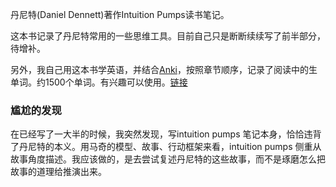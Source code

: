 丹尼特(Daniel Dennett)著作Intuition Pumps读书笔记。

这本书记录了丹尼特常用的一些思维工具。目前自己只是断断续续写了前半部分，待增补。

另外，我自己用这本书学英语，并结合[Anki](https://www.ankichina.net/anki20.html)，按照章节顺序，记录了阅读中的生单词。约1500个单词。有兴趣可以使用。[链接](https://ankiweb.net/shared/info/1443966211)

### 尴尬的发现
在已经写了一大半的时候，我突然发现，写intuition pumps 笔记本身，恰恰违背了丹尼特的本义。用马奇的模型、故事、行动框架来看，intuition pumps 侧重从故事角度描述。我应该做的，是去尝试复述丹尼特的这些故事，而不是琢磨怎么把故事的道理给推演出来。